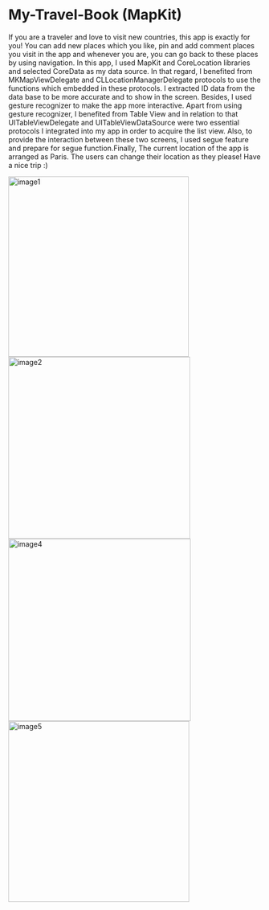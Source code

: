 # My-Travel-Book (MapKit)
If you are a traveler and love to visit new countries, this app is exactly for you! You can add new places which you like, pin and add comment places you visit in the app and whenever you are, you can go back to these places by using navigation. In this app, I used MapKit and CoreLocation libraries and selected CoreData as my data source. In that regard, I benefited from MKMapViewDelegate and CLLocationManagerDelegate protocols to use the functions which embedded in these protocols. I extracted ID data from the data base to be more accurate and to show in the screen. Besides, I used gesture recognizer to make the app more interactive. Apart from using gesture recognizer, I benefited from Table View and in relation to that UITableViewDelegate and UITableViewDataSource were two essential protocols I integrated into my app in order to acquire the list view. Also, to provide the interaction between these two screens, I used segue feature and prepare for segue function.Finally, The current location of the app is arranged as Paris. The users can change their location as they please! Have a nice trip :)

<img width="359" alt="image1" src="https://user-images.githubusercontent.com/92036779/186450274-98fa62de-50a4-42b4-8b2f-2e8c5506c8bd.png">
<img width="362" alt="image2" src="https://user-images.githubusercontent.com/92036779/186450351-10948b32-10b7-4660-b0cc-487fdfe1f192.png">
<img width="363" alt="image4" src="https://user-images.githubusercontent.com/92036779/186450426-7875bb01-50d7-4424-bf68-482a4ce9a4f5.png">
<img width="360" alt="image5" src="https://user-images.githubusercontent.com/92036779/186450476-5d5b4ad7-d119-4267-b311-ad30f0a265ec.png">
